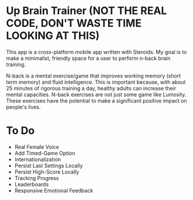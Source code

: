 Up Brain Trainer (NOT THE REAL CODE, DON'T WASTE TIME LOOKING AT THIS)
===============

This app is a cross-platform mobile app written with Steroids.  My goal is to make a minimalist, friendly space for a user to perform n-back brain training.

N-back is a mental exercise/game that improves working memory (short term memory) and fluid intelligence.  This is important because, with about 25 minutes of rigorous training a day, healthy adults can increase their mental capacities.  N-back exercises are not just some game like Lumosity.  These exercises have the potential to make a significant positive impact on people's lives.

To Do
=====
 - Real Female Voice
 - Add Timed-Game Option
 - Internationalization
 - Persist Last Settings Locally
 - Persist High-Score Locally
 - Tracking Progress
 - Leaderboards
 - Responsive Emotional Feedback
